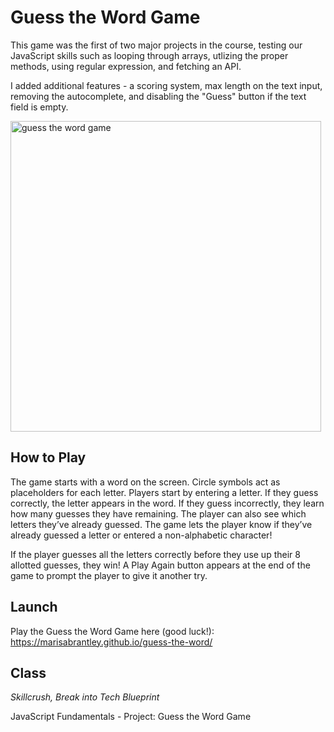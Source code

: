 # Guess the Word Game

This game was the first of two major projects in the course, testing our JavaScript skills such as looping through arrays, utlizing the proper methods, using regular expression, and fetching an API.

I added additional features - a scoring system, max length on the text input, removing the autocomplete, and disabling the "Guess" button if the text field is empty.

<img width="497" alt="guess the word game" src="https://user-images.githubusercontent.com/60168324/164146858-d469af1c-c180-47da-ba8e-d919d0368af7.png">

## How to Play
The game starts with a word on the screen. Circle symbols act as placeholders for each letter. Players start by entering a letter. If they guess correctly, the letter appears in the word. If they guess incorrectly, they learn how many guesses they have remaining. The player can also see which letters they’ve already guessed. The game lets the player know if they’ve already guessed a letter or entered a non-alphabetic character!

If the player guesses all the letters correctly before they use up their 8 allotted guesses, they win! A Play Again button appears at the end of the game to prompt the player to give it another try.

## Launch

Play the Guess the Word Game here (good luck!): https://marisabrantley.github.io/guess-the-word/

## Class
*Skillcrush, Break into Tech Blueprint*

JavaScript Fundamentals - Project: Guess the Word Game
